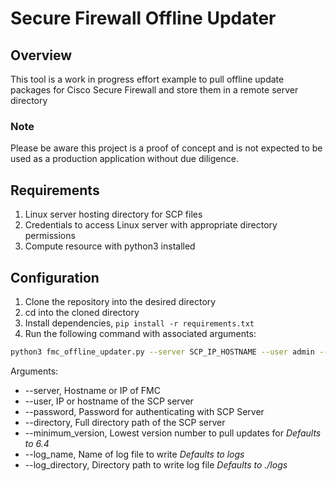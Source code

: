 # Secure Firewall Offline Updater

## Overview
This tool is a work in progress effort example to pull offline update packages for Cisco Secure Firewall and store them in a remote server directory

### Note
Please be aware this project is a proof of concept and is not expected to be used as a production application without due diligence.

## Requirements

1. Linux server hosting directory for SCP files
2. Credentials to access Linux server with appropriate directory permissions
3. Compute resource with python3 installed

## Configuration

1. Clone the repository into the desired directory
2. cd into the cloned directory
3. Install dependencies, ```pip install -r requirements.txt```
4. Run the following command with associated arguments:

```bash
python3 fmc_offline_updater.py --server SCP_IP_HOSTNAME --user admin --password PASSWORD --directory /scp --minimum_version 7.2
```

Arguments: 
* --server, Hostname or IP of FMC
* --user, IP or hostname of the SCP server
* --password, Password for authenticating with SCP Server
* --directory, Full directory path of the SCP server
* --minimum_version, Lowest version number to pull updates for *Defaults to 6.4*
* --log_name, Name of log file to write *Defaults to logs*
* --log_directory, Directory path to write log file *Defaults to ./logs*
